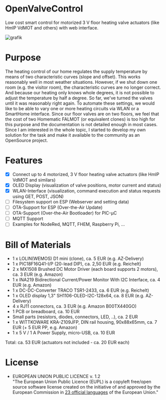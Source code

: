 # OpenValveControl
Low cost smart control for motorized 3 V floor heating valve actuators (like HmIP VdMOT and others) with web interface.

![grafik](https://github.com/deklaus/OpenValveControl/assets/134941062/c7453fc3-d5e5-40fb-8e91-af75df43da2d)

# Purpose
The heating control of our home regulates the supply temperature by means of two characteristic curves (slope and offset). 
This works reasonably well in most weather situations. However, if we shut down one room (e.g. the visitor room), the 
characteristic curves are no longer correct. And because our heating only knows whole degrees, it is not possible 
to adjust the temperature by half a degree. So far, we've turned the valves until it was reasonably right again.
To automate these settings, we would like to be able to vary one or more heating circuits via WLAN or a SmartHome interface.
Since our floor valves are on two floors, we feel that the cost of two Homematic FALMOT (or equivalent clones) 
is too high for this purpose and the documentation is not detailed enough in most cases.
Since I am interested in the whole topic, I started to develop my own solution for the task and make it available 
to the community as an OpenSource project.

# Features
- [x] Connect up to 4 motorized, 3 V floor heating valve actuators (like HmIP VdMOT and similars)
- [x] OLED Display (visualization of valve positions, motor current and status)
- [x] WLAN-Interface (visualization, command execution and status requests using GET, POST, JSON)
- [ ] Filesystem support on ESP (Webserver and setting data)
- [ ] OTA-Support for ESP (Over-the-Air Update)
- [ ] OTA-Support (Over-the-Air Bootloader) for PIC-µC
- [ ] MQTT Support
- [ ] Examples for NodeRed, MQTT, FHEM, Raspberry Pi, ...

# Bill of Materials
- 1 x LOLIN(WEMOS) D1  mini (clone), ca. 5 EUR (e.g. AZ-Delivery)
- 1 x PIC18F16Q41-I/P (20-lead DIP), ca. 2,50 EUR (e.g. Reichelt)
- 2 x MX1508 Brushed DC Motor Driver (each board supports 2 motors), ca. 3 EUR (e.g. Amazon)
- 1 x INA219 Bidirectional Current/Power Monitor With I2C Interface, ca. 4 EUR (e.g. Amazon)
- 1 x DC-DC-Converter TRACO TSR1-2433, ca. 6 EUR (e.g. Reichelt)
- 1 x OLED display 1,3" SH1106-OLED-I2C-128x64, ca. 8 EUR (e.g. AZ-Delivery)
- 4 x RJ11 connectors, ca. 3 EUR (e.g. Amazon B00TX440GO)
- 1 PCB or breadboard, ca. 10 EUR
- Small parts (resistors, diodes, connectors, LED, ..), ca. 2 EUR
- 1 x WITTKOWARE KRA-Z109JFP, DIN rail housing, 90x88x65mm, ca. 7 EUR (+ 5 EUR PP, e.g. Amazon)
- 1 x 5 V / 1 A Power Supply, micro-USB, ca. 10 EUR

Total: ca. 53 EUR (actuators not included - ca. 20 EUR each)

# License
- EUROPEAN UNION PUBLIC LICENCE v. 1.2 <br>
  "The European Union Public Licence (EUPL) is a copyleft free/open source software license created on the initiative of and approved
  by the European Commission in <a href="https://joinup.ec.europa.eu/collection/eupl/eupl-text-eupl-12">23 official languages</a>
  of the European Union."

